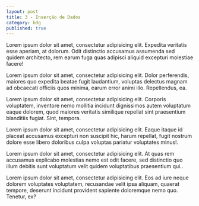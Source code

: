 ```yaml
---
layout: post
title: 3 - Inserção de Dados
category: bdg
published: true
---
```


Lorem ipsum dolor sit amet, consectetur adipisicing elit. Expedita veritatis esse aperiam, at dolorum. Odit distinctio accusamus assumenda sed quidem architecto, rem earum fuga quas adipisci aliquid excepturi molestiae facere!



<p class="info">Lorem ipsum dolor sit amet, consectetur adipisicing elit. Dolor perferendis, maiores quo expedita beatae fugit laudantium, voluptas delectus magnam ad obcaecati officiis quos minima, earum error animi illo. Repellendus, ea.</p>

<p class="success">Lorem ipsum dolor sit amet, consectetur adipisicing elit. Corporis voluptatem, inventore nemo mollitia incidunt dignissimos autem voluptatum eaque dolorem, quod maiores veritatis similique repellat sint praesentium blanditiis fugiat. Sint, tempora.</p>

<p class="warning">Lorem ipsum dolor sit amet, consectetur adipisicing elit. Eaque itaque id placeat accusamus excepturi non suscipit hic, harum repellat, fugit nostrum dolore esse libero doloribus culpa voluptas pariatur voluptates minus!.</p>

<p class="error">Lorem ipsum dolor sit amet, consectetur adipisicing elit. At quas rem accusamus explicabo molestias nemo est odit facere, sed distinctio quo illum debitis sunt voluptatum velit quidem voluptatibus praesentium qui..</p>


Lorem ipsum dolor sit amet, consectetur adipisicing elit. Eos ad iure neque dolorem voluptates voluptatem, recusandae velit ipsa aliquam, quaerat tempore, deserunt incidunt provident sapiente doloremque nemo quo. Tenetur, ex?

